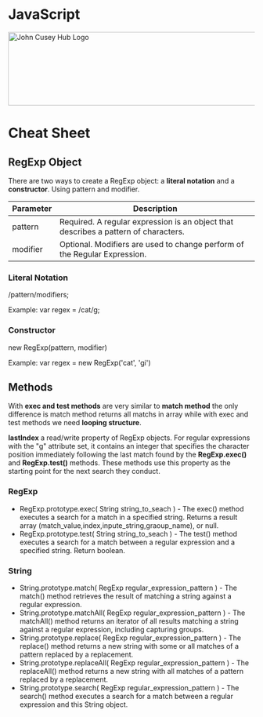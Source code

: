 # JavaScript

<img src="https://github.com/johncuseyhub/GettingStarted/blob/main/HubBanner.png" alt="John Cusey Hub Logo" height="150" width="1000">


# Cheat Sheet

## RegExp Object
There are two ways to create a RegExp object: a **literal notation** and a **constructor**. Using pattern and modifier.

| Parameter     | Description |
| ----------- | ----------- |
|pattern   | Required. A regular expression is an object that describes a pattern of characters.     |
|modifier   | Optional. Modifiers are used to change perform of the Regular Expression. |

### Literal Notation
/pattern/modifiers;     

Example: var regex = /cat/g;


### Constructor      
new RegExp(pattern, modifier)

Example: var regex = new RegExp('cat', 'gi')

## Methods
With **exec and test methods** are very similar to **match method** the only difference is match method returns all matchs in array while with exec and test methods we need **looping structure**.         
 
 
**lastIndex** a read/write property of RegExp objects. For regular expressions with the "g" attribute set, it contains an integer that specifies the character position immediately following the last match found by the **RegExp.exec()** and **RegExp.test()** methods. These methods use this property as the starting point for the next search they conduct.      

### RegExp
* RegExp.prototype.exec( String string_to_seach ) - The exec() method executes a search for a match in a specified string. Returns a result array (match_value,index,inpute_string,graoup_name), or null.    
* RegExp.prototype.test( String string_to_seach ) - The test() method executes a search for a match between a regular expression and a specified string. Return boolean.    

### String
* String.prototype.match( RegExp regular_expression_pattern ) - The match() method retrieves the result of matching a string against a regular expression.    
* String.prototype.matchAll( RegExp regular_expression_pattern ) - The matchAll() method returns an iterator of all results matching a string against a regular expression, including capturing groups.      
* String.prototype.replace( RegExp regular_expression_pattern ) - The replace() method returns a new string with some or all matches of a pattern replaced by a replacement.    
* String.prototype.replaceAll( RegExp regular_expression_pattern ) - The replaceAll() method returns a new string with all matches of a pattern replaced by a replacement.      
* String.prototype.search( RegExp regular_expression_pattern ) - The search() method executes a search for a match between a regular expression and this String object.     
